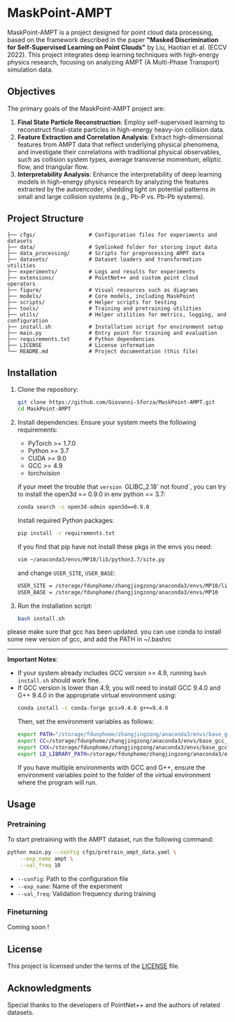 # MaskPoint-AMPT

MaskPoint-AMPT is a project designed for point cloud data processing, based on the framework described in the paper **"Masked Discrimination for Self-Supervised Learning on Point Clouds"** by Liu, Haotian et al. (ECCV 2022). This project integrates deep learning techniques with high-energy physics research, focusing on analyzing AMPT (A Multi-Phase Transport) simulation data.

## Objectives

The primary goals of the MaskPoint-AMPT project are:

1. **Final State Particle Reconstruction**: Employ self-supervised learning to reconstruct final-state particles in high-energy heavy-ion collision data.
2. **Feature Extraction and Correlation Analysis**: Extract high-dimensional features from AMPT data that reflect underlying physical phenomena, and investigate their correlations with traditional physical observables, such as collision system types, average transverse momentum, elliptic flow, and triangular flow.
3. **Interpretability Analysis**: Enhance the interpretability of deep learning models in high-energy physics research by analyzing the features extracted by the autoencoder, shedding light on potential patterns in small and large collision systems (e.g., Pb-P vs. Pb-Pb systems).

## Project Structure

```
├── cfgs/                 # Configuration files for experiments and datasets
├── data/                 # Symlinked folder for storing input data
├── data_processing/      # Scripts for preprocessing AMPT data
├── datasets/             # Dataset loaders and transformation utilities
├── experiments/          # Logs and results for experiments
├── extensions/           # PointNet++ and custom point cloud operators
├── figure/               # Visual resources such as diagrams
├── models/               # Core models, including MaskPoint
├── scripts/              # Helper scripts for testing
├── tools/                # Training and pretraining utilities
├── utils/                # Helper utilities for metrics, logging, and configuration
├── install.sh            # Installation script for environment setup
├── main.py               # Entry point for training and evaluation
├── requirements.txt      # Python dependencies
├── LICENSE               # License information
└── README.md             # Project documentation (this file)
```

## Installation

1. Clone the repository:
   ```bash
   git clone https://github.com/Giovanni-Sforza/MaskPoint-AMPT.git
   cd MaskPoint-AMPT
   ```

2. Install dependencies:
   Ensure your system meets the following requirements:
   - PyTorch >= 1.7.0
   - Python >= 3.7
   - CUDA >= 9.0
   - GCC >= 4.9
   - torchvision

   if your meet the trouble that `version `GLIBC_2.18' not found`, you can try to install the open3d == 0.9.0 in env python == 3.7:
   ```bash
   conda search -c open3d-admin open3d==0.9.0
   ```

   Install required Python packages:
   ```bash
   pip install -r requirements.txt
   ```

   if you find that pip have not install these pkgs in the envs you need:
   ```bash
   vim ~/anaconda3/envs/MP10/lib/python3.7/site.py
   ```

   and change `USER_SITE`, `USER_BASE`:
   ```bash
   USER_SITE = /storage/fdunphome/zhangjingzong/anaconda3/envs/MP10/lib/python3.7/site-packages
   USER_BASE = /storage/fdunphome/zhangjingzong/anaconda3/envs/MP10
   ```

3. Run the installation script:
   ```bash
   bash install.sh
   ```
please make sure that gcc has been updated. you can use conda to install some new version of gcc, and add the PATH in ~/.bashrc

---
**Important Notes**:
   - If your system already includes GCC version >= 4.9, running `bash install.sh` should work fine.
   - If GCC version is lower than 4.9, you will need to install GCC 9.4.0 and G++ 9.4.0 in the appropriate virtual environment using:
     ```bash
     conda install -c conda-forge gcc=9.4.0 g++=9.4.0
     ```
     Then, set the environment variables as follows:
     ```bash
     export PATH="/storage/fdunphome/zhangjingzong/anaconda3/envs/base_gcc_9_4_0/bin:$PATH"
     export CC=/storage/fdunphome/zhangjingzong/anaconda3/envs/base_gcc_9_4_0/bin/gcc
     export CXX=/storage/fdunphome/zhangjingzong/anaconda3/envs/base_gcc_9_4_0/bin/g++
     export LD_LIBRARY_PATH=/storage/fdunphome/zhangjingzong/anaconda3/envs/base_gcc_9_4_0/lib:$LD_LIBRARY_PATH
     ```
     If you have multiple environments with GCC and G++, ensure the environment variables point to the folder of the virtual environment where the program will run.


## Usage

### Pretraining
To start pretraining with the AMPT dataset, run the following command:
```bash
python main.py --config cfgs/pretrain_ampt_data.yaml \
    --exp_name ampt \
    --val_freq 10
```

- `--config`: Path to the configuration file
- `--exp_name`: Name of the experiment
- `--val_freq`: Validation frequency during training

### Fineturning

Coming soon !

## License
This project is licensed under the terms of the [LICENSE](LICENSE) file.

## Acknowledgments
Special thanks to the developers of PointNet++ and the authors of related datasets.

